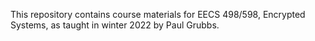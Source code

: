 This repository contains course materials for EECS 498/598, Encrypted Systems, as taught in winter 2022 by Paul Grubbs.